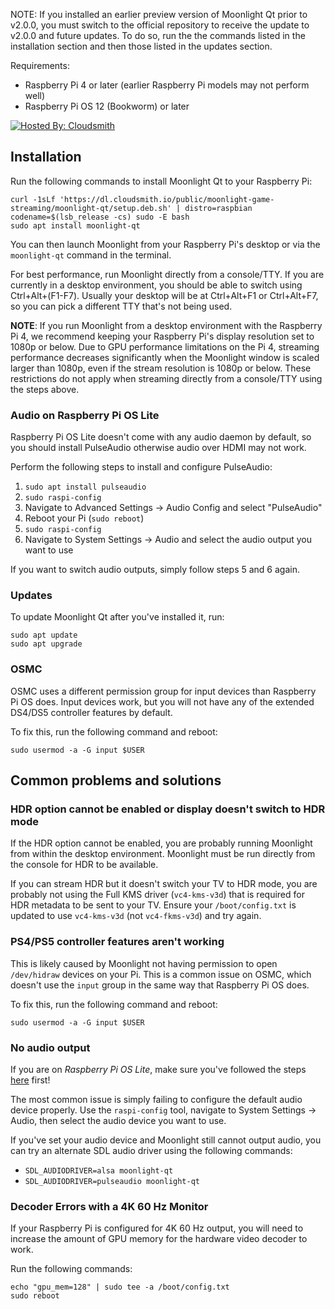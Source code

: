 NOTE: If you installed an earlier preview version of Moonlight Qt prior to v2.0.0, you must switch to the official repository to receive the update to v2.0.0 and future updates. To do so, run the the commands listed in the installation section and then those listed in the updates section.

Requirements:
- Raspberry Pi 4 or later (earlier Raspberry Pi models may not perform well)
- Raspberry Pi OS 12 (Bookworm) or later

[![Hosted By: Cloudsmith](https://img.shields.io/badge/OSS%20hosting%20by-cloudsmith-blue?logo=cloudsmith&style=for-the-badge)](https://cloudsmith.com)

## Installation
Run the following commands to install Moonlight Qt to your Raspberry Pi:
```
curl -1sLf 'https://dl.cloudsmith.io/public/moonlight-game-streaming/moonlight-qt/setup.deb.sh' | distro=raspbian codename=$(lsb_release -cs) sudo -E bash
sudo apt install moonlight-qt
```

You can then launch Moonlight from your Raspberry Pi's desktop or via the `moonlight-qt` command in the terminal.

For best performance, run Moonlight directly from a console/TTY. If you are currently in a desktop environment, you should be able to switch using Ctrl+Alt+(F1-F7). Usually your desktop will be at Ctrl+Alt+F1 or Ctrl+Alt+F7, so you can pick a different TTY that's not being used.

**NOTE**: If you run Moonlight from a desktop environment with the Raspberry Pi 4, we recommend keeping your Raspberry Pi's display resolution set to 1080p or below. Due to GPU performance limitations on the Pi 4, streaming performance decreases significantly when the Moonlight window is scaled larger than 1080p, even if the stream resolution is 1080p or below. These restrictions do not apply when streaming directly from a console/TTY using the steps above.

### Audio on Raspberry Pi OS Lite

Raspberry Pi OS Lite doesn't come with any audio daemon by default, so you should install PulseAudio otherwise audio over HDMI may not work.

Perform the following steps to install and configure PulseAudio:
1. `sudo apt install pulseaudio`
2. `sudo raspi-config`
3. Navigate to Advanced Settings -> Audio Config and select "PulseAudio"
4. Reboot your Pi (`sudo reboot`)
5. `sudo raspi-config`
6. Navigate to System Settings -> Audio and select the audio output you want to use

If you want to switch audio outputs, simply follow steps 5 and 6 again.

### Updates
To update Moonlight Qt after you've installed it, run:
```
sudo apt update
sudo apt upgrade
```

### OSMC

OSMC uses a different permission group for input devices than Raspberry Pi OS does. Input devices work, but you will not have any of the extended DS4/DS5 controller features by default.

To fix this, run the following command and reboot:
```
sudo usermod -a -G input $USER
```

## Common problems and solutions

### HDR option cannot be enabled or display doesn't switch to HDR mode

If the HDR option cannot be enabled, you are probably running Moonlight from within the desktop environment. Moonlight must be run directly from the console for HDR to be available.

If you can stream HDR but it doesn't switch your TV to HDR mode, you are probably not using the Full KMS driver (`vc4-kms-v3d`) that is required for HDR metadata to be sent to your TV. Ensure your `/boot/config.txt` is updated to use `vc4-kms-v3d` (not `vc4-fkms-v3d`) and try again.

### PS4/PS5 controller features aren't working

This is likely caused by Moonlight not having permission to open `/dev/hidraw` devices on your Pi. This is a common issue on OSMC, which doesn't use the `input` group in the same way that Raspberry Pi OS does.

To fix this, run the following command and reboot:
```
sudo usermod -a -G input $USER
```

### No audio output
If you are on _Raspberry Pi OS Lite_, make sure you've followed the steps [here](https://github.com/moonlight-stream/moonlight-docs/wiki/Installing-Moonlight-Qt-on-Raspberry-Pi-4/#audio-on-raspberry-pi-os-lite) first!

The most common issue is simply failing to configure the default audio device properly. Use the `raspi-config` tool, navigate to System Settings -> Audio, then select the audio device you want to use.

If you've set your audio device and Moonlight still cannot output audio, you can try an alternate SDL audio driver using the following commands:
- `SDL_AUDIODRIVER=alsa moonlight-qt`
- `SDL_AUDIODRIVER=pulseaudio moonlight-qt`

### Decoder Errors with a 4K 60 Hz Monitor
If your Raspberry Pi is configured for 4K 60 Hz output, you will need to increase the amount of GPU memory for the hardware video decoder to work.

Run the following commands:
```
echo "gpu_mem=128" | sudo tee -a /boot/config.txt
sudo reboot
```